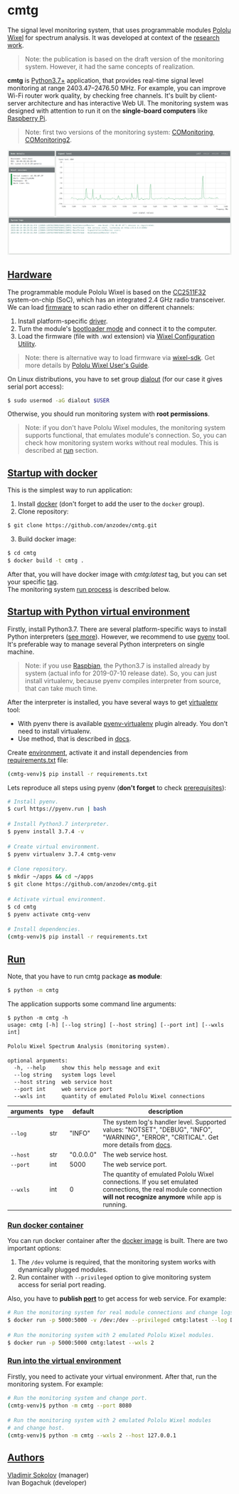 # cmtg

The signal level monitoring system, that uses programmable modules [Pololu Wixel](https://www.pololu.com/product/1336) for spectrum analysis. It was developed at context of the [research work](https://ieeexplore.ieee.org/document/8632151).
> Note: the publication is based on the draft version of the monitoring system. However, it had the same concepts of realization.

**cmtg** is [Python3.7+](https://docs.python.org/3/) application, that provides real-time signal level monitoring at range 2403.47–2476.50 MHz. For example, you can improve Wi-Fi router work quality, by checking free channels. It's built by client-server architecture and has interactive Web UI.
The monitoring system was designed with attention to run it on the **single-board computers** like [Raspberry Pi](https://www.raspberrypi.org/).
> Note: first two versions of the monitoring system: [COMonitoring](https://github.com/anzodev/COMonitoring), [COMonitoring2](https://github.com/anzodev/COMonitoring2).

![cmtg Web UI](https://github.com/anzodev/cmtg/blob/media/web-interface.png)


## [Hardware](#hardware)

The programmable module Pololu Wixel is based on the [CC2511F32](http://www.ti.com/product/CC2511) system-on-chip (SoC), which has an integrated 2.4 GHz radio transceiver. We can load [firmware](https://github.com/anzodev/cmtg/tree/master/wixel-sdk/apps/spectrum_analysis) to scan radio ether on different channels:
1. Install platform-specific [driver](https://www.pololu.com/docs/0J46/3).
2. Turn the module's [bootloader mode](https://www.pololu.com/docs/0J46/5.c) and connect it to the computer.
3. Load the firmware (file with .wxl extension) via [Wixel Configuration Utility](https://www.pololu.com/docs/0J46/3.d).
> Note: there is alternative way to load firmware via [wixel-sdk](https://pololu.github.io/wixel-sdk/). Get more details by [Pololu Wixel User's Guide](https://www.pololu.com/docs/0J46).

On Linux distributions, you have to set group [dialout](https://wiki.debian.org/SystemGroups) (for our case it gives serial port access):
```bash
$ sudo usermod -aG dialout $USER
```
Otherwise, you should run monitoring system with **root permissions**.

> Note: if you don't have Pololu Wixel modules, the monitoring system supports functional, that emulates module's connection. So, you can check how monitoring system works without real modules. This is described at [run](#run) section.


## [Startup with docker](#startup-with-docker)

This is the simplest way to run application:
1. Install [docker](https://docs.docker.com/install/) (don't forget to add the user to the `docker` group).
2. Clone repository:
```bash
$ git clone https://github.com/anzodev/cmtg.git
```
3. Build docker image:
```bash
$ cd cmtg
$ docker build -t cmtg .
```

After that, you will have docker image with *cmtg:latest* tag, but you can set your specific [tag](https://docs.docker.com/engine/reference/commandline/build/#tag-an-image--t).  
The monitoring system [run process](#run-docker-container) is described below.

## [Startup with Python virtual environment](#startup-with-python-virtual-environment)

Firstly, install Python3.7. There are several platform-specific ways to install Python interpreters ([see more](https://docs.python.org/3/using/index.html)).
However, we recommend to use [pyenv](https://github.com/pyenv/pyenv) tool. It's preferable way to manage several Python interpreters on single machine.
> Note: if you use [Raspbian](https://www.raspberrypi.org/downloads/raspbian/), the Python3.7 is installed already by system (actual info for 2019-07-10 release date). So, you can just install virtualenv, because pyenv compiles interpreter from source, that can take much time.

After the interpreter is installed, you have several ways to get [virtualenv](https://pypi.org/project/virtualenv/) tool:
* With pyenv there is available [pyenv-virtualenv](https://github.com/pyenv/pyenv-virtualenv) plugin already. You don't need to install virtualenv.
* Use method, that is described in [docs](https://virtualenv.pypa.io/en/latest/installation/).


Create [environment](https://virtualenv.pypa.io/en/latest/userguide/#usage), activate it and install dependencies from [requirements.txt](https://github.com/anzodev/cmtg/blob/master/requirements.txt) file:
```bash
(cmtg-venv)$ pip install -r requirements.txt
```
Lets reproduce all steps using pyenv (**don't forget** to check [prerequisites](https://github.com/pyenv/pyenv/wiki/Common-build-problems)):
```bash
# Install pyenv.
$ curl https://pyenv.run | bash

# Install Python3.7 interpreter.
$ pyenv install 3.7.4 -v

# Create virtual environment.
$ pyenv virtualenv 3.7.4 cmtg-venv

# Clone repository.
$ mkdir ~/apps && cd ~/apps
$ git clone https://github.com/anzodev/cmtg.git

# Activate virtual environment.
$ cd cmtg
$ pyenv activate cmtg-venv

# Install dependencies.
(cmtg-venv)$ pip install -r requirements.txt
```


## [Run](#run)

Note, that you have to run cmtg package **as module**:
```bash
$ python -m cmtg
```

The application supports some command line arguments:
```
$ python -m cmtg -h
usage: cmtg [-h] [--log string] [--host string] [--port int] [--wxls int]

Pololu Wixel Spectrum Analysis (monitoring system).

optional arguments:
  -h, --help     show this help message and exit
  --log string   system logs level
  --host string  web service host
  --port int     web service port
  --wxls int     quantity of emulated Pololu Wixel connections
```

| arguments | type | default   | description                                                                                                                                                                                               |
| --------- | ---- | --------- | --------------------------------------------------------------------------------------------------------------------------------------------------------------------------------------------------------- |
| `--log`   | str  | "INFO"    | The system log's handler level. Supported values: "NOTSET", "DEBUG", "INFO", "WARNING", "ERROR", "CRITICAL". Get more details from [docs](https://docs.python.org/3/library/logging.html#logging-levels). |
| `--host`  | str  | "0.0.0.0" | The web service host.                                                                                                                                                                                     |
| `--port`  | int  | 5000      | The web service port.                                                                                                                                                                                     |
| `--wxls`  | int  | 0         | The quantity of emulated Pololu Wixel connections. If you set emulated connections, the real module connection **will not recognize anymore** while app is running.                                       |


### [Run docker container](#run-docker-container)
You can run docker container after the [docker image](#startup-with-docker) is built. There are two important options:
1. The `/dev` volume is required, that the monitoring system works with dynamically plugged modules.
2. Run container with `--privileged` option to give monitoring system access for serial port reading.

Also, you have to **publish [port](https://docs.docker.com/config/containers/container-networking/#published-ports)** to get access for web service. For example:
``` bash
# Run the monitoring system for real module connections and change logs level.
$ docker run -p 5000:5000 -v /dev:/dev --privileged cmtg:latest --log DEBUG

# Run the monitoring system with 2 emulated Pololu Wixel modules.
$ docker run -p 5000:5000 cmtg:latest --wxls 2
```


### [Run into the virtual environment](#run-into-the-virtual-environment)
Firstly, you need to activate your virtual environment. After that, run the monitoring system. For example:
```bash
# Run the monitoring system and change port.
(cmtg-venv)$ python -m cmtg --port 8080

# Run the monitoring system with 2 emulated Pololu Wixel modules
# and change host.
(cmtg-venv)$ python -m cmtg --wxls 2 --host 127.0.0.1
```


## [Authors](#authors)
[Vladimir Sokolov](https://github.com/Oestoidea) (manager)  
Ivan Bogachuk (developer)
